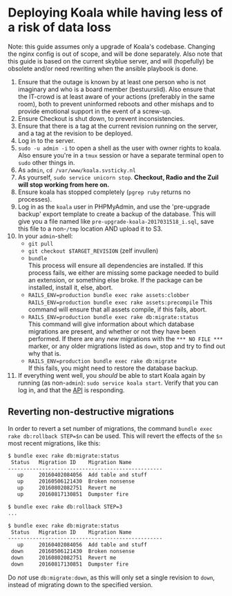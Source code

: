 # Deploying Koala while having less of a risk of data loss

Note: this guide assumes only a upgrade of Koala's codebase. Changing the nginx
config is out of scope, and will be done separately.
Also note that this guide is based on the current skyblue server, and will
(hopefully) be obsolete and/or need rewriting when the ansible playbook is
done.

1. Ensure that the outage is known by at least one person who is not imaginary
	and who is a board member (bestuurslid). Also ensure that the IT-crowd is
	at least aware of your actions (preferably in the same room), both to
	prevent uninformed reboots and other mishaps and to provide emotional
	support in the event of a screw-up.
1. Ensure Checkout is shut down, to prevent inconsistencies.
1. Ensure that there is a tag at the current revision running on the server,
	and a tag at the revision to be deployed.
1. Log in to the server.
1. `sudo -u admin -i` to open a shell as the user with owner rights to koala.
	Also ensure you're in a `tmux` session or have a separate terminal open to
	`sudo` other things in.
1. As `admin`, `cd /var/www/koala.svsticky.nl`
1. As yourself, `sudo service unicorn stop`. **Checkout, Radio and the Zuil
	will stop working from here on.**
1. Ensure koala has stopped completely (`pgrep ruby` returns no processes).
1. Log in as the `koala` user in PHPMyAdmin, and use the 'pre-upgrade backup'
	export template to create a backup of the database. This will give you
	a file named like `pre-upgrade-koala-2017031518_i.sql`, save this file to
	a non-`/tmp` location AND upload it to S3.
1. In your `admin`-shell:
	- `git pull`
	- `git checkout $TARGET_REVISION` (zelf invullen)
	- `bundle`  
		This process will ensure all dependencies are installed. If this
		process fails, we either are missing some package needed to build an
		extension, or something else broke. If the package can be installed,
		install it, else, abort.
	- `RAILS_ENV=production bundle exec rake assets:clobber`  
		`RAILS_ENV=production bundle exec rake assets:precompile`
		This command will ensure that all assets compile, if this fails, abort.
	- `RAILS_ENV=production bundle exec rake db:migrate:status`  
		This command will give information about which database migrations are
		present, and whether or not they have been performed. If there are any
		*new* migrations with the `*** NO FILE ***` marker, or any older
		migrations listed as `down`, stop and try to find out why that is.
	- `RAILS_ENV=production bundle exec rake db:migrate`  
		If this fails, you might need to restore the database backup.
1. If everything went well, you _should_ be able to start Koala again by
	running (as non-`admin`): `sudo service koala start`. Verify that you can
	log in, and that the [API] is responding.

## Reverting non-destructive migrations
In order to revert a set number of migrations, the command `bundle exec rake
db:rollback STEP=$n` can be used. This will revert the effects of the `$n` most
recent migrations, like this:

```bash
$ bundle exec rake db:migrate:status
 Status   Migration ID    Migration Name
--------------------------------------------------
   up     20160402084056  Add table and stuff
   up     20160506121430  Broken nonsense
   up     20160802082751  Revert me
   up     20160817130851  Dumpster fire

$ bundle exec rake db:rollback STEP=3
...

$ bundle exec rake db:migrate:status
 Status   Migration ID    Migration Name
--------------------------------------------------
   up     20160402084056  Add table and stuff
 down     20160506121430  Broken nonsense
 down     20160802082751  Revert me
 down     20160817130851  Dumpster fire
```

Do *not* use `db:migrate:down`, as this will only set a single revision to
`down`, instead of migrating down to the specified version.

[API]: https://koala.svsticky.nl/api/activities
